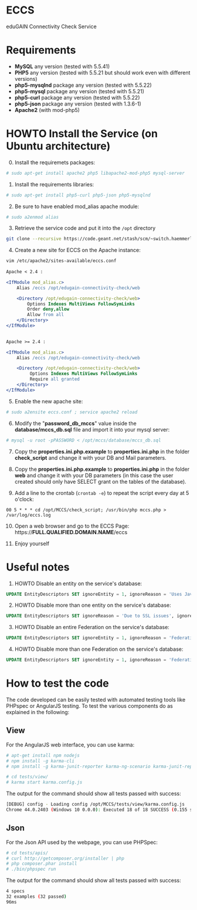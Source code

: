 # ECCS
eduGAIN Connectivity Check Service

# Requirements

- **MySQL** any version (tested with 5.5.41)
- **PHP5** any version (tested with 5.5.21 but should work even with different versions)
- **php5-mysqlnd** package any version (tested with 5.5.22)
- **php5-mysql** package any version (tested with 5.5.21)
- **php5-curl** package any version (tested with 5.5.22)
- **php5-json** package any version (tested with 1.3.6-1)
- **Apache2** (with mod-php5) 

# HOWTO Install the Service (on Ubuntu architecture)

0. Install the requiremets packages:

```sh
# sudo apt-get install apache2 php5 libapache2-mod-php5 mysql-server
```

1. Install the requirements libraries:

```sh      
# sudo apt-get install php5-curl php5-json php5-mysqlnd
```

2. Be sure to have enabled mod_alias apache module: 

```sh
# sudo a2enmod alias
```

3. Retrieve the service code and put it into the `/opt` directory
        
```sh
git clone --recursive https://code.geant.net/stash/scm/~switch.haemmerle/edugain-connectivity-check.git /opt/edugain-connectivity-check
```

4. Create a new site for ECCS on the Apache instance:

```apache
vim /etc/apache2/sites-available/eccs.conf
   
Apache < 2.4 : 

<IfModule mod_alias.c>
    Alias /eccs /opt/edugain-connectivity-check/web

    <Directory /opt/edugain-connectivity-check/web>
        Options Indexes MultiViews FollowSymLinks
        Order deny,allow
        Allow from all
    </Directory>
</IfModule>

        
Apache >= 2.4 :

<IfModule mod_alias.c>
    Alias /eccs /opt/edugain-connectivity-check/web

    <Directory /opt/edugain-connectivity-check/web>
         Options Indexes MultiViews FollowSymLinks
         Require all granted
    </Directory>
</IfModule>
```

5. Enable the new apache site:

```sh
# sudo a2ensite eccs.conf ; service apache2 reload
```

6. Modify the "**password_db_mccs**" value inside the **database/mccs_db.sql** file and import it into your mysql server:
        
```sh
# mysql -u root -pPASSWORD < /opt/mccs/database/mccs_db.sql
```

7. Copy the **properties.ini.php.example** to **properties.ini.php** in the folder **check_script** and change it with your DB and Mail parameters.

8. Copy the **properties.ini.php.example** to **properties.ini.php** in the folder **web** and change it with your DB parameters (in this case the user created should only have SELECT grant on the tables of the database).

9. Add a line to the crontab (`crontab -e`) to repeat the script every day at 5 o'clock:

```cron
00 5 * * * cd /opt/MCCS/check_script; /usr/bin/php mccs.php > /var/log/eccs.log
```
  
10. Open a web browser and go to the ECCS Page: https://**FULL.QUALIFIED.DOMAIN.NAME**/eccs

11. Enjoy yourself

# Useful notes
1. HOWTO Disable an entity on the service's database:

```sql
UPDATE EntityDescriptors SET ignoreEntity = 1, ignoreReason = 'Uses Javascript to redirect', currentResult = NULL, previousResult = NULL WHERE entityID = 'https://idp-test-1.example.org/SSO/saml2/idp';
```

2. HOWTO Disable more than one entity on the service's database:

```sql
UPDATE EntityDescriptors SET ignoreReason = 'Due to SSL issues', ignoreEntity = 1, currentResult = NULL, previousResult = NULL WHERE entityID IN ('https://idp-test-1.example.org/idp/shibboleth', 'https://idp-test-2.example.org/idp/shibboleth');
```

3. HOWTO Disable an entire Federation on the service's database:

```sql
UPDATE EntityDescriptors SET ignoreEntity = 1, ignoreReason = 'Federation excluded from check', currentResult = NULL, previousResult = NULL WHERE registrationAuthority = 'https://registrationAuthority_1.example.org';
```

4. HOWTO Disable more than one Federation on the service's database:

```sql
UPDATE EntityDescriptors SET ignoreEntity = 1, ignoreReason = 'Federation excluded from check', currentResult = NULL, previousResult = NULL WHERE registrationAuthority IN ('https://registrationAuthority_1.example.org', 'http://registrationAuthority_2.example.org/');
```

# How to test the code
The code developed can be easily tested with automated testing tools like PHPspec or AngularJS testing.
To test the various components do as explained in the following:

## View
For the AngularJS web interface, you can use karma:

```sh
# apt-get install npm nodejs 
# npm install -g karma-cli
# npm install -g karma-junit-reporter karma-ng-scenario karma-junit-reporter karma-phantomjs-launcher karma-coverage karma-chai-as-promised

# cd tests/view/
# karma start karma.config.js
```

The output for the command should show all tests passed with success:

```sh
[DEBUG] config - Loading config /opt/MCCS/tests/view/karma.config.js
Chrome 44.0.2403 (Windows 10 0.0.0): Executed 18 of 18 SUCCESS (0.155 secs / 0.094 secs)
```

## Json
For the Json API used by the webpage, you can use PHPSpec:

```sh
# cd tests/apis/
# curl http://getcomposer.org/installer | php
# php composer.phar install
# ./bin/phpspec run
```

The output for the command should show all tests passed with success:

```sh
4 specs
32 examples (32 passed)
96ms
```
